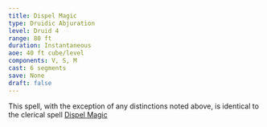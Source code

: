 ```yaml
---
title: Dispel Magic
type: Druidic Abjuration
level: Druid 4
range: 80 ft
duration: Instantaneous
aoe: 40 ft cube/level
components: V, S, M
cast: 6 segments
save: None
draft: false
---
```


This spell, with the exception of any distinctions noted above, is identical to the clerical spell [Dispel Magic](/srd/spells/cleric/dispel-magic)
